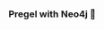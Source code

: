 ### Pregel with Neo4j 🚀



































































































































 































































































































































































































































































































